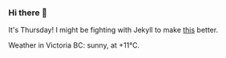 ### Hi there :wave:

It's Thursday! I might be fighting with Jekyll to make [this](https://swissclubtoronto.ca) better.

Weather in Victoria BC: sunny, at +11°C.
